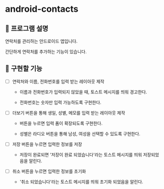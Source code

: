 # android-contacts

## 📄 프로그램 설명

연락처를 관리하는 안드로이드 앱입니다.

간단하게 연락처를 추가하는 기능이 있습니다.

## 🎯 구현할 기능

- [ ] 연락처와 이름, 전화번호를 입력 받는 레이아웃 제작

    - 이름과 전화번호가 입력되지 않았을 때, 토스트 메시지를 띄워 경고한다.

    - 전화번호는 숫자만 입력 가능하도록 구현한다.

- [ ] 더보기 버튼을 통해 생일, 성별, 메모를 입력 받는 레이아웃 제작

    - 버튼을 누르면 입력 폼이 확장되도록 구현한다.

    - 성별은 라디오 버튼을 통해 남성, 여성을 선택할 수 있도록 구현한다.

- [ ] 저장 버튼을 누르면 입력한 정보를 저장

    - 저장이 완료되면  '저장이 완료 되었습니다'라는 토스트 메시지를 띄워 저장되었음을 알린다.

- [ ] 취소 버튼을 누르면 입력한 정보를 초기화

    - '취소 되었습니다'라는 토스트 메시지를 띄워 초기화 되었음을 알린다.